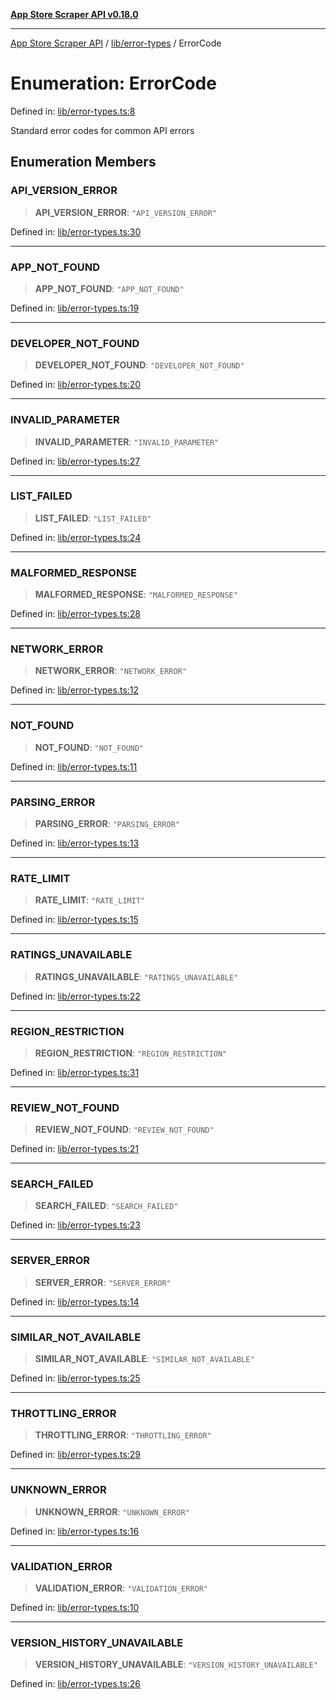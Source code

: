 [**App Store Scraper API v0.18.0**](../../../README.md)

***

[App Store Scraper API](../../../modules.md) / [lib/error-types](../README.md) / ErrorCode

# Enumeration: ErrorCode

Defined in: [lib/error-types.ts:8](https://github.com/facundoolano/app-store-scraper/blob/1e0c65b171e0bad4a38692c4616a992bb494cdd4/lib/error-types.ts#L8)

Standard error codes for common API errors

## Enumeration Members

### API\_VERSION\_ERROR

> **API\_VERSION\_ERROR**: `"API_VERSION_ERROR"`

Defined in: [lib/error-types.ts:30](https://github.com/facundoolano/app-store-scraper/blob/1e0c65b171e0bad4a38692c4616a992bb494cdd4/lib/error-types.ts#L30)

***

### APP\_NOT\_FOUND

> **APP\_NOT\_FOUND**: `"APP_NOT_FOUND"`

Defined in: [lib/error-types.ts:19](https://github.com/facundoolano/app-store-scraper/blob/1e0c65b171e0bad4a38692c4616a992bb494cdd4/lib/error-types.ts#L19)

***

### DEVELOPER\_NOT\_FOUND

> **DEVELOPER\_NOT\_FOUND**: `"DEVELOPER_NOT_FOUND"`

Defined in: [lib/error-types.ts:20](https://github.com/facundoolano/app-store-scraper/blob/1e0c65b171e0bad4a38692c4616a992bb494cdd4/lib/error-types.ts#L20)

***

### INVALID\_PARAMETER

> **INVALID\_PARAMETER**: `"INVALID_PARAMETER"`

Defined in: [lib/error-types.ts:27](https://github.com/facundoolano/app-store-scraper/blob/1e0c65b171e0bad4a38692c4616a992bb494cdd4/lib/error-types.ts#L27)

***

### LIST\_FAILED

> **LIST\_FAILED**: `"LIST_FAILED"`

Defined in: [lib/error-types.ts:24](https://github.com/facundoolano/app-store-scraper/blob/1e0c65b171e0bad4a38692c4616a992bb494cdd4/lib/error-types.ts#L24)

***

### MALFORMED\_RESPONSE

> **MALFORMED\_RESPONSE**: `"MALFORMED_RESPONSE"`

Defined in: [lib/error-types.ts:28](https://github.com/facundoolano/app-store-scraper/blob/1e0c65b171e0bad4a38692c4616a992bb494cdd4/lib/error-types.ts#L28)

***

### NETWORK\_ERROR

> **NETWORK\_ERROR**: `"NETWORK_ERROR"`

Defined in: [lib/error-types.ts:12](https://github.com/facundoolano/app-store-scraper/blob/1e0c65b171e0bad4a38692c4616a992bb494cdd4/lib/error-types.ts#L12)

***

### NOT\_FOUND

> **NOT\_FOUND**: `"NOT_FOUND"`

Defined in: [lib/error-types.ts:11](https://github.com/facundoolano/app-store-scraper/blob/1e0c65b171e0bad4a38692c4616a992bb494cdd4/lib/error-types.ts#L11)

***

### PARSING\_ERROR

> **PARSING\_ERROR**: `"PARSING_ERROR"`

Defined in: [lib/error-types.ts:13](https://github.com/facundoolano/app-store-scraper/blob/1e0c65b171e0bad4a38692c4616a992bb494cdd4/lib/error-types.ts#L13)

***

### RATE\_LIMIT

> **RATE\_LIMIT**: `"RATE_LIMIT"`

Defined in: [lib/error-types.ts:15](https://github.com/facundoolano/app-store-scraper/blob/1e0c65b171e0bad4a38692c4616a992bb494cdd4/lib/error-types.ts#L15)

***

### RATINGS\_UNAVAILABLE

> **RATINGS\_UNAVAILABLE**: `"RATINGS_UNAVAILABLE"`

Defined in: [lib/error-types.ts:22](https://github.com/facundoolano/app-store-scraper/blob/1e0c65b171e0bad4a38692c4616a992bb494cdd4/lib/error-types.ts#L22)

***

### REGION\_RESTRICTION

> **REGION\_RESTRICTION**: `"REGION_RESTRICTION"`

Defined in: [lib/error-types.ts:31](https://github.com/facundoolano/app-store-scraper/blob/1e0c65b171e0bad4a38692c4616a992bb494cdd4/lib/error-types.ts#L31)

***

### REVIEW\_NOT\_FOUND

> **REVIEW\_NOT\_FOUND**: `"REVIEW_NOT_FOUND"`

Defined in: [lib/error-types.ts:21](https://github.com/facundoolano/app-store-scraper/blob/1e0c65b171e0bad4a38692c4616a992bb494cdd4/lib/error-types.ts#L21)

***

### SEARCH\_FAILED

> **SEARCH\_FAILED**: `"SEARCH_FAILED"`

Defined in: [lib/error-types.ts:23](https://github.com/facundoolano/app-store-scraper/blob/1e0c65b171e0bad4a38692c4616a992bb494cdd4/lib/error-types.ts#L23)

***

### SERVER\_ERROR

> **SERVER\_ERROR**: `"SERVER_ERROR"`

Defined in: [lib/error-types.ts:14](https://github.com/facundoolano/app-store-scraper/blob/1e0c65b171e0bad4a38692c4616a992bb494cdd4/lib/error-types.ts#L14)

***

### SIMILAR\_NOT\_AVAILABLE

> **SIMILAR\_NOT\_AVAILABLE**: `"SIMILAR_NOT_AVAILABLE"`

Defined in: [lib/error-types.ts:25](https://github.com/facundoolano/app-store-scraper/blob/1e0c65b171e0bad4a38692c4616a992bb494cdd4/lib/error-types.ts#L25)

***

### THROTTLING\_ERROR

> **THROTTLING\_ERROR**: `"THROTTLING_ERROR"`

Defined in: [lib/error-types.ts:29](https://github.com/facundoolano/app-store-scraper/blob/1e0c65b171e0bad4a38692c4616a992bb494cdd4/lib/error-types.ts#L29)

***

### UNKNOWN\_ERROR

> **UNKNOWN\_ERROR**: `"UNKNOWN_ERROR"`

Defined in: [lib/error-types.ts:16](https://github.com/facundoolano/app-store-scraper/blob/1e0c65b171e0bad4a38692c4616a992bb494cdd4/lib/error-types.ts#L16)

***

### VALIDATION\_ERROR

> **VALIDATION\_ERROR**: `"VALIDATION_ERROR"`

Defined in: [lib/error-types.ts:10](https://github.com/facundoolano/app-store-scraper/blob/1e0c65b171e0bad4a38692c4616a992bb494cdd4/lib/error-types.ts#L10)

***

### VERSION\_HISTORY\_UNAVAILABLE

> **VERSION\_HISTORY\_UNAVAILABLE**: `"VERSION_HISTORY_UNAVAILABLE"`

Defined in: [lib/error-types.ts:26](https://github.com/facundoolano/app-store-scraper/blob/1e0c65b171e0bad4a38692c4616a992bb494cdd4/lib/error-types.ts#L26)
